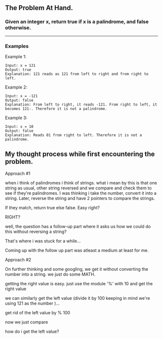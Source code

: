 ## The Problem At Hand. 

### Given an integer x, return true if x is a palindrome, and false otherwise.

<hr>

###  Examples

Example 1:
```
Input: x = 121
Output: true
Explanation: 121 reads as 121 from left to right and from right to left.
```
Example 2:
```
Input: x = -121
Output: false
Explanation: From left to right, it reads -121. From right to left, it becomes 121-. Therefore it is not a palindrome.
```
Example 3:
```
Input: x = 10
Output: false
Explanation: Reads 01 from right to left. Therefore it is not a palindrome.
```
## My thought process while first encountering the problem. 

Approach #1

when i think of palindromes i think of strings. 
what i mean by this is that one string as usual, other string reversed and we
compare and check them to see if they're palindromes.
I was thinking i take the number, convert it into a string. Later, reverse the string and have 2 pointers to compare the strings. 


If they match, return true else false. Easy right? 

RIGHT? 

well, the question has a follow-up part where it asks us how we could do this without reversing a string? 

That's where i was stuck for a while... 

Coming up with the follow up part was atleast a medium at least for me. 

Approach #2 

On further thinking and some googling, we get it without converting the number into a string. we just do some MATH. 

getting the right value is easy. 
just use the module '%' with 10 and get the right value 

we can similarly get the left value (divide it by 100 keeping in mind we're using 121 as the number )... 

get rid of the left value by % 100 

now we just compare 

how do i get the left value? 
